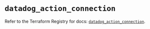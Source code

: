 # `datadog_action_connection`

Refer to the Terraform Registry for docs: [`datadog_action_connection`](https://registry.terraform.io/providers/datadog/datadog/3.69.0/docs/resources/action_connection).
